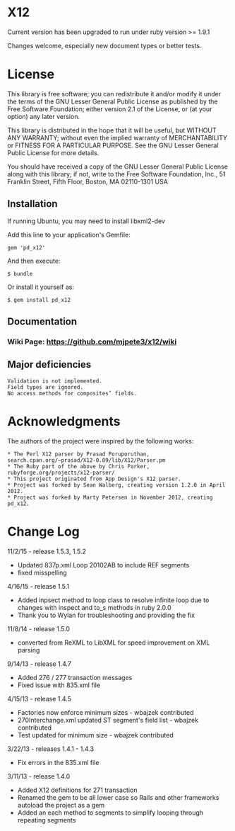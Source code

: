 # X12

Current version has been upgraded to run under ruby version >= 1.9.1

Changes welcome, especially new document types or better tests.

# License

This library is free software; you can redistribute it and/or
modify it under the terms of the GNU Lesser General Public
License as published by the Free Software Foundation; either
version 2.1 of the License, or (at your option) any later version.

This library is distributed in the hope that it will be useful,
but WITHOUT ANY WARRANTY; without even the implied warranty of
MERCHANTABILITY or FITNESS FOR A PARTICULAR PURPOSE.  See the GNU
Lesser General Public License for more details.

You should have received a copy of the GNU Lesser General Public
License along with this library; if not, write to the Free Software
Foundation, Inc., 51 Franklin Street, Fifth Floor, Boston, MA  02110-1301  USA

## Installation

If running Ubuntu, you may need to install libxml2-dev

Add this line to your application's Gemfile:

    gem 'pd_x12'

And then execute:

    $ bundle

Or install it yourself as:

    $ gem install pd_x12


 
## Documentation
### Wiki Page: https://github.com/mjpete3/x12/wiki

## Major deficiencies

    Validation is not implemented.
    Field types are ignored.
    No access methods for composites’ fields.

# Acknowledgments

The authors of the project were inspired by the following works:

    * The Perl X12 parser by Prasad Poruporuthan, search.cpan.org/~prasad/X12-0.09/lib/X12/Parser.pm
    * The Ruby port of the above by Chris Parker, rubyforge.org/projects/x12-parser/
    * This project originated from App Design's X12 parser.  
	* Project was forked by Sean Walberg, creating version 1.2.0 in April 2012.
	* Project was forked by Marty Petersen in November 2012, creating pd_x12. 


# Change Log
11/2/15 - release 1.5.3, 1.5.2
* Updated 837p.xml Loop 20102AB to include REF segments
* fixed misspelling

4/16/15 - release 1.5.1
* Added inpsect method to loop class to resolve infinite loop due to changes with inspect and to_s methods in ruby 2.0.0
* Thank you to Wylan for troubleshooting and providing the fix 

11/8/14 - release 1.5.0
* converted from ReXML to LibXML for speed improvement on XML parsing 

9/14/13 - release 1.4.7
* Added 276 / 277 transaction messages 
* Fixed issue with 835.xml file

4/15/13 - release 1.4.5
* Factories now enforce minimum sizes - wbajzek contributed
* 270Interchange.xml updated ST segment's field list - wbajzek contributed
* Test updated for minimum size - wbajzek contributed

3/22/13 - releases 1.4.1 - 1.4.3
* Fix errors in the 835.xml file

3/11/13 - release 1.4.0
* Added X12 definitions for 271 transaction
* Renamed the gem to be all lower case so Rails and other frameworks autoload the project as a gem
* Added an each method to segments to simplify looping through repeating segments

